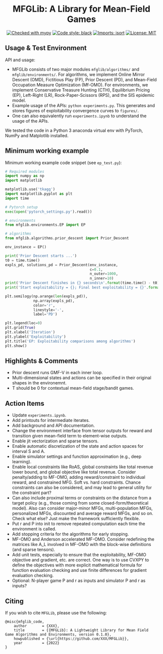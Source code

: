 <h1 align="center">MFGLib: A Library for Mean-Field Games</h1>

<p align="center">
    <a href="http://mypy-lang.org/"><img alt="Checked with mypy" src="http://www.mypy-lang.org/static/mypy_badge.svg"></a>
    <a href="https://github.com/psf/black"><img alt="Code style: black" src="https://img.shields.io/badge/code%20style-black-000000.svg"></a>
    <a href="https://pycqa.github.io/isort/"><img alt="Imports: isort" src="https://img.shields.io/badge/%20imports-isort-%231674b1?style=flat&labelColor=ef8336"></a>
    <a href="https://opensource.org/licenses/MIT"><img alt="License: MIT" src="https://img.shields.io/badge/License-MIT-purple.svg"></a>
</p>

## Usage & Test Environment
API and usage:
* MFGLib consists of two major modules `mfglib/algorithms/` and `mfglib/environments/`. For algorithms, we implement Online Mirror Descent (OMD), Fictitious Play (FP), Prior Descent (PD), and Mean-Field Occupation Measure Optimization (Mf-OMO). For environments, we implement Conservative Treasure Hunting (CTH), Equilibrium Pricing (EP), Left-Right (LR), Rock-Paper-Scissors (RPS), and the SIS epidemic model. 
* Example usage of the APIs: `python experiments.py`. This generates and stores figures of exploitability convergence curves to `figures/`.
* One can also equivalently run  `experiments.ipynb` to understand the usage of the APIs.

We tested the code in a Python 3 anaconda virtual env with PyTorch, NumPy and Matplotlib installed. 

## Minimum working example

Minimum working example code snippet (see `ep_test.py`):

```python
# Required modules
import numpy as np
import matplotlib

matplotlib.use('tkagg')
import matplotlib.pyplot as plt
import time

# Pytorch setup
exec(open('pytorch_settings.py').read())

# environments
from mfglib.environments.EP import EP

# algorithms 
from mfglib.algorithms.prior_descent import Prior_Descent

env_instance = EP()

print('Prior Descent starts ...')
t0 = time.time()
expls_pd, solutions_pd = Prior_Descent(env_instance,
                                       c=0.1,
                                       n_outer=1000,
                                       n_inner=10)
print('Prior Descent finishes in {} seconds\n'.format(time.time() - t0))
print('Start exploitability = {}; Final best exploitability = {}'.format(expls_pd[0], np.min(expls_pd)))

plt.semilogy(np.arange(len(expls_pd)),
             np.array(expls_pd),
             color='r',
             linestyle='-',
             label='PD')

plt.legend(loc=0)
plt.grid(True)
plt.xlabel('Iteration')
plt.ylabel('Exploitability')
plt.title('EP: Exploitability comparisons among algorithms')
plt.show()
```

## Highlights & Comments
* Prior descent runs GMF-V in each inner loop.
* Multi-dimensional states and actions can be specified in their original shapes in the environemnt.
* T should be 0 for contextual mean-field stage/bandit games. 

## Action Items
* Update `experiments.ipynb`.
* Add printouts for intermediate iterates.
* Add background and API documentation.
* Change the environment interface from tensor outputs for reward and transition given mean-field term to element-wise outputs. 
* Enable jit vectorization and sparse tensors. 
* Enable automatic discretization of the state and action spaces for interval S and A.
* Enable simulator settings and function approximation (e.g., deep learning).
* Enable local constraints like RoAS, global constraints like total revenue lower bound, and global objective like total revenue. Consider penalty/adding to MF-OMO, adding reward/constraint to individual reward, and constrained MFG. Soft vs. hard constraints. Chance constraints can also be considered, and may lead to general utility for the constraint part?
* Can also include proximal terms or constraints on the distance from a target policy (e.g., those coming from some closed-form/theoretical model). Also can consider major-minor MFGs, multi-population MFGs, personalized MFGs, discounted and average reward MFGs, and so on. Check what else? Just make the framework sufficiently flexible. 
* Put r and P into init to remove repeated computation each time the environment is called. 
* Add stopping criteria for the algorithms for early stopping. 
* MF-OMO and Anderson accelerated MF-OMO. Consider redefining the matrices like A_L involved in MF-OMO with the block-wise definitions (and sparse tensors). 
* Add unit tests, especially to ensure that the exploitability, MF-OMO objective and gradient, etc. are correct. One way is to use CVXPY to define the objectives with more explicit mathematical formula for function evaluation checking and use finite differences for gradient evaluation checking. 
* Optional: N-player game P and r as inputs and simulator P and r as inputs?

## Citing
If you wish to cite `MFGLib`, please use the following:
```
@misc{mfglib_code,
    author       = {XXX},
    title        = {{MFGLib}: A Lightweight Library for Mean Field Game Algorithms and Environments, version 0.1.0},
    howpublished = {\url{https://github.com/XXX/MFGLib}},
    year         = {2022}
}
```

